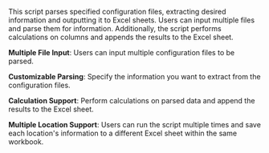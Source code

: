 This script parses specified configuration files, extracting desired information and outputting it to Excel sheets. Users can input multiple files and parse them for information. Additionally, the script performs calculations on columns and appends the results to the Excel sheet.

**Multiple File Input**: Users can input multiple configuration files to be parsed.

**Customizable Parsing**: Specify the information you want to extract from the configuration files.

**Calculation Support**: Perform calculations on parsed data and append the results to the Excel sheet.

**Multiple Location Support**: Users can run the script multiple times and save each location's information to a different Excel sheet within the same workbook.
